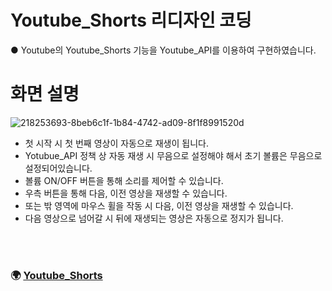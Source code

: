 # Youtube_Shorts 리디자인 코딩
● Youtube의 Youtube_Shorts 기능을 Youtube_API를 이용하여 구현하였습니다.<br>
# 화면 설명 #
![218253693-8beb6c1f-1b84-4742-ad09-8f1f8991520d](https://user-images.githubusercontent.com/118651919/222013639-4ee62d93-900d-4e65-b724-a6cd6c3ef181.png)<br>
- 첫 시작 시 첫 번째 영상이 자동으로 재생이 됩니다.
- Yotubue_API 정책 상 자동 재생 시 무음으로 설정해야 해서 초기 볼륨은 무음으로 설정되어있습니다.
- 볼륨 ON/OFF 버튼을 통해 소리를 제어할 수 있습니다.
- 우측 버튼을 통해 다음, 이전 영상을 재생할 수 있습니다.
- 또는 밖 영역에 마우스 휠을 작동 시 다음, 이전 영상을 재생할 수 있습니다.
- 다음 영상으로 넘어갈 시 뒤에 재생되는 영상은 자동으로 정지가 됩니다.

<br><br> 
### 🌍 [Youtube_Shorts](https://gomtarus.github.io/Youtube_Shorts_Re_design/main.html)
